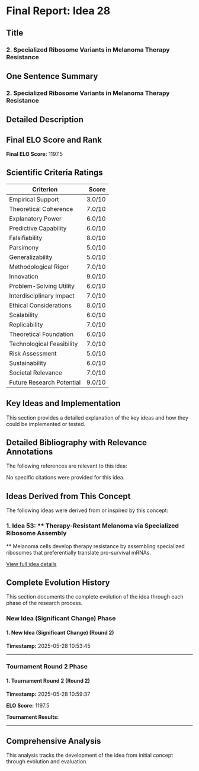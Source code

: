 # Final Report: Idea 28

## Title

### 2. **Specialized Ribosome Variants in Melanoma Therapy Resistance**

## One Sentence Summary

### 2. **Specialized Ribosome Variants in Melanoma Therapy Resistance**

## Detailed Description




## Final ELO Score and Rank

**Final ELO Score:** 1197.5

## Scientific Criteria Ratings

| Criterion | Score |
|---|---:|
| Empirical Support | 3.0/10 |
| Theoretical Coherence | 7.0/10 |
| Explanatory Power | 6.0/10 |
| Predictive Capability | 6.0/10 |
| Falsifiability | 8.0/10 |
| Parsimony | 5.0/10 |
| Generalizability | 5.0/10 |
| Methodological Rigor | 7.0/10 |
| Innovation | 9.0/10 |
| Problem-Solving Utility | 6.0/10 |
| Interdisciplinary Impact | 7.0/10 |
| Ethical Considerations | 8.0/10 |
| Scalability | 6.0/10 |
| Replicability | 7.0/10 |
| Theoretical Foundation | 6.0/10 |
| Technological Feasibility | 7.0/10 |
| Risk Assessment | 5.0/10 |
| Sustainability | 6.0/10 |
| Societal Relevance | 7.0/10 |
| Future Research Potential | 9.0/10 |

## Key Ideas and Implementation

This section provides a detailed explanation of the key ideas and how they could be implemented or tested.


## Detailed Bibliography with Relevance Annotations

The following references are relevant to this idea:

No specific citations were provided for this idea.


## Ideas Derived from This Concept

The following ideas were derived from or inspired by this concept:

### 1. Idea 53: ** Therapy-Resistant Melanoma via Specialized Ribosome Assembly

** Melanoma cells develop therapy resistance by assembling specialized ribosomes that preferentially translate pro-survival mRNAs.

[View full idea details](idea_53_final.md)

## Complete Evolution History

This section documents the complete evolution of the idea through each phase of the research process.

### New Idea (Significant Change) Phase

#### 1. New Idea (Significant Change) (Round 2)
**Timestamp:** 2025-05-28 10:53:45



---

### Tournament Round 2 Phase

#### 1. Tournament Round 2 (Round 2)
**Timestamp:** 2025-05-28 10:59:37

**ELO Score:** 1197.5

**Tournament Results:**



---

## Comprehensive Analysis

This analysis tracks the development of the idea from initial concept through evolution and evaluation.

